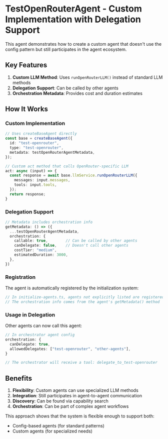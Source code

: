 # TestOpenRouterAgent - Custom Implementation with Delegation Support

This agent demonstrates how to create a custom agent that doesn't use the config pattern but still participates in the agent ecosystem.

## Key Features

1. **Custom LLM Method**: Uses `runOpenRouterLLM()` instead of standard LLM methods
2. **Delegation Support**: Can be called by other agents
3. **Orchestration Metadata**: Provides cost and duration estimates

## How It Works

### Custom Implementation
```typescript
// Uses createBaseAgent directly
const base = createBaseAgent({
  id: "test-openrouter",
  type: "test-openrouter",
  metadata: testOpenRouterAgentMetadata,
});

// Custom act method that calls OpenRouter-specific LLM
act: async (input) => {
  const response = await base.llmService.runOpenRouterLLM({
    messages: input.messages,
    tools: input.tools,
  });
  return response;
}
```

### Delegation Support
```typescript
// Metadata includes orchestration info
getMetadata: () => ({
  ...testOpenRouterAgentMetadata,
  orchestration: {
    callable: true,        // Can be called by other agents
    canDelegate: false,    // Doesn't call other agents
    costTier: "medium",
    estimatedDuration: 3000,
  },
})
```

### Registration
The agent is automatically registered by the initialization system:
```typescript
// In initialize-agents.ts, agents not explicitly listed are registered with generic configs
// The orchestration info comes from the agent's getMetadata() method
```

### Usage in Delegation
Other agents can now call this agent:
```typescript
// In orchestrator agent config
orchestration: {
  canDelegate: true,
  allowedDelegates: ["test-openrouter", "other-agents"],
}

// The orchestrator will receive a tool: delegate_to_test-openrouter
```

## Benefits

1. **Flexibility**: Custom agents can use specialized LLM methods
2. **Integration**: Still participates in agent-to-agent communication
3. **Discovery**: Can be found via capability search
4. **Orchestration**: Can be part of complex agent workflows

This approach shows that the system is flexible enough to support both:
- Config-based agents (for standard patterns)
- Custom agents (for specialized needs)